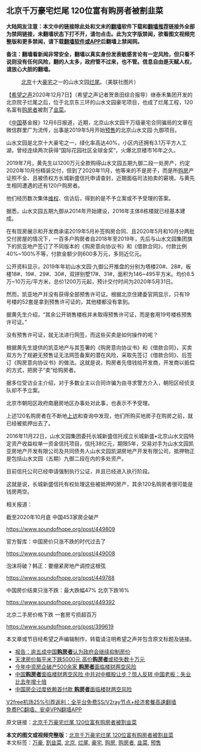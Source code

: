  <h2>北京千万豪宅烂尾 120位富有购房者被割韭菜</h2> <p class="notice"><b>大陆网友注意：本文中的链接除此处和文末的<a href="https://github.com/bannedbook/fanqiang" >翻墙</a>软件下载和<a href="https://github.com/killgcd/justmysocks/blob/master/README.md">翻墙推荐</a>链接外全部为禁网链接，未翻墙状态下打不开，请勿点击。此为文字版禁闻，欲看图文视频完整版和更多禁闻，请下载<a href="https://github.com/bannedbook/fanqiang">翻墙软件或APP</a>后翻墙上禁闻网。</p><p>备注：翻墙看新闻非常安全，翻墙以真实身份发表敏感言论有一定风险，但只看不说则没有任何风险，翻的人太多，政府管不过来，也不管。信息自由是天赋人权，请放心大胆的翻墙。</b></p>  <div class="entry"> <figure><figcaption><a href="https://www.bannedbook.org/bnews/tag/%e5%8c%97%e4%ba%ac/" class="st_tag internal_tag" rel="tag" title="标签 北京 下的日志">北京</a>十大<a href="https://www.bannedbook.org/bnews/tag/%e8%b1%aa%e5%ae%85/" class="st_tag internal_tag" rel="tag" title="标签 豪宅 下的日志">豪宅</a>之一的山水文园<a href="https://www.bannedbook.org/bnews/tag/%E7%83%82%E5%B0%BE/" class="st_tag internal_tag" rel="tag" title="标签 烂尾 下的日志">烂尾</a>。（美联社图片）</figcaption></figure> <p>【<span class='wp_keywordlink_affiliate'><a href="https://www.soundofhope.org" title="希望之声" target="_blank">希望之声</a></span>2020年12月7日】（希望之声记者贺景田综合报导）继泰禾集团开发的北京院子烂尾之后，位于北京东三环的山水文园豪宅项目，也成了烂尾工程，120名富有<a href="https://www.bannedbook.org/bnews/tag/%E8%B4%AD%E6%88%BF%E8%80%85/" class="st_tag internal_tag" rel="tag" title="标签 购房者 下的日志">购房者</a>被割了<a href="https://www.bannedbook.org/bnews/tag/%e9%9f%ad%e8%8f%9c/" class="st_tag internal_tag" rel="tag" title="标签 韭菜 下的日志">韭菜</a>。</p> <p>《<span class='wp_keywordlink_affiliate'><a href="https://www.bannedbook.org/" title="中国" target="_blank">中国</a></span>基金报》12月6日报道，近期，北京山水文园千万级豪宅合同骗局的文章在微信群里广为流传，出事是2019年5月开始<a href="https://www.bannedbook.org/bnews/tag/%E9%A2%84%E5%94%AE/" class="st_tag internal_tag" rel="tag" title="标签 预售 下的日志">预售</a>的北京山水文园·九御项目。</p> <p>山水文园是北京十大豪宅之一，绿化率高达40%，小区内还拥有3.1万平方人工湖，曾经连续两次获得“国际花园社区全球金奖”，火爆北京楼市16年之久。</p> <p>2019年7月，黄先生以1200万元全款购得山水文园五期九御二段一处房产，约定2020年10月份精装交付，但到了2020年11月，他等来的不是房子，而是所<a href="https://www.bannedbook.org/bnews/tag/%e8%b4%ad%e6%88%bf/" class="st_tag internal_tag" rel="tag" title="标签 购房 下的日志">购房</a>产证照不全、且被债权方长城新盛信托申请查封，近期面临司法拍卖的窘境。与黄先生相同遭遇的还有120户购房者。</p> <p>他们经历数次集体<span class='wp_keywordlink_affiliate'><a href="https://www.bannedbook.org/bnews/weiquan/" title="维权" target="_blank">维权</a></span>、信访后，得到的是不予立案或不予受理的答案。</p> <p>据悉，山水文园五期九御从2014年开始建设，2016年主体8栋楼就已经基本建成。</p> <p>在有现房展示和开发商承诺2019年5月补签购房合同、且2020年5月和10月分两批交付房屋的情况下，一百多户购房者自2018年至2019年，先后与山水文园集团旗下的凯亚地产签订了不同版本的《购房意向协议书》和《借款合同》，付款比例40%~100%不等，付款金额少则600多万元，多则近亿元。</p>  <p>公开资料显示，2019年年初山水文园·九御公开推盘的分别为塔楼20#、28#，板楼18#、19#、29#、30#，双拼别墅17#、31#，面积为146~495平方米。均价8.5万~10万元/平方米，总价1200万元起，预计交付时间为2020年5月31日。</p> <p>然而，凯亚地产并没有获得全部预售许可证。根据北京住建委官网显示，只有19号楼的52套是拿到预售许可证的，其他楼都没有拿到。</p> <p>据黄先生介绍，“其余公开销售楼栋并未取得预售许可证，而是套用19号楼栋预售许可证。”</p> <p>没有预售许可证，就无法进行网签，而这些买卖是如何操作的呢？</p> <p>根据黄先生提供的凯亚地产与其签署的《购房意向协议书》和《借款合同》，买卖双方为了规避无预售证无法网签备案的潜在风险，采取先签订《借款合同》、后签订《购房意向协议书》的做法。这就是说，购房者先借钱给开发商，开发商以抵偿的方式，把房子“卖”给购房者。</p> <p>据多位受访业主介绍，对于多数业主以合同诈骗为由寻求警方介入，朝阳区经侦支队却不予立案。</p> <p>北京市朝阳区政府南磨房地区办事处对此事，也表示不予受理。</p>  <p>上述120名购房者在不断地<span class='wp_keywordlink_affiliate'><a href="https://www.bannedbook.org/bnews/weiquan/" title="上访" target="_blank">上访</a></span>和查询中发现，他们所购买地房子在购房之前，就已经被抵押出去了。</p> <p>2016年11月22日，山水文园集团委托长城新盛信托成立长城新盛•北京山水文园特定资产收益权单一资金信托项目，信托38亿元，期限5年，交易对手为山水文园凯亚房地产开发有限公司及共同债务人山水文园凯湖房地产开发有限公司，抵押物正是包括山水文园（五期）九御二段在内的多处资产。</p> <p>目前信托公司已经申请强制执行公证，并且已经进入执行阶段。</p> <p>这就是说，长城新盛信托有权处理这些被抵押的房产，其余120名购房者很可能是钱房两空。</p> <p>相关报道：</p> <p>截至2020年10月底 中国453家房企破产</p> <p><a href="https://www.soundofhope.org/post/449809">https://www.soundofhope.org/post/449809</a></p>  <p>官方智库：中国房价只涨不跌的时代过去了</p> <p><a href="https://www.soundofhope.org/post/449008">https://www.soundofhope.org/post/449008</a></p> <p>泡沫将破？韩正：要绷紧房地产调控这根弦</p> <p><a href="https://www.soundofhope.org/post/449788">https://www.soundofhope.org/post/449788</a></p> <p>中国房价结束只涨不跌：最大跌幅47% 北京下跌16%</p> <p><a href="https://www.soundofhope.org/post/449392">https://www.soundofhope.org/post/449392</a></p> <p>北京二手房价格下跌 一套房亏损超百万</p>  <p><a href="https://www.soundofhope.org/post/399619">https://www.soundofhope.org/post/399619</a></p> <p>本文章或节目经希望之声编辑制作，转载请注明希望之声并包含原文标题及链接。</p> <ul class='op-related-articles' title='相关阅读'> <li><a href='https://www.bannedbook.org/bnews/baitai/20200929/1405261.html' target='_blank'>报告：逾五成中国<b>购房者</b>认为政府会继续抑制房价</a></li> <li><a href='https://www.bannedbook.org/bnews/comments/20200912/1394963.html' target='_blank'>天津房价每平米下跌5000元 高价<b>购房者</b>或损失数十万元</a></li> <li><a href='https://www.bannedbook.org/bnews/comments/20200905/1391224.html' target='_blank'>今年中资房企破产500余家 <b>购房者</b>面临楼财两空风险</a></li> <li><a href='https://www.bannedbook.org/bnews/topimagenews/20200827/1386771.html' target='_blank'>中国<b>购房者</b>面临楼财两空风险 中共对中概股让步？惊人反转 中国老板：失业比去年增十倍</a></li> <li><a href='https://www.bannedbook.org/bnews/comments/20200826/1385906.html' target='_blank'>中国房企过度依赖首付款 <b>购房者</b>面临楼财两空风险</a></li> </ul> <p class="texttj"> <a href="https://github.com/bannedbook/fanqiang/wiki/V2ray%E6%9C%BA%E5%9C%BA" target="_blank">V2free机场25%引荐返利：全平台免费SS/V2ray节点+经济套餐高速翻墙</a><br/> <a href="https://github.com/bannedbook/fanqiang/wiki/%E7%A6%81%E9%97%BB%E7%BD%91%E5%AE%89%E5%8D%93%E7%BF%BB%E5%A2%99%E6%96%B0%E9%97%BBAPP" target="_blank">免费PC翻墙、安卓VPN翻墙APP</a></p><p>原文链接：<a class="src_link"  href="https://www.soundofhope.org/post/451237" target="_blank">北京千万豪宅烂尾 120位富有购房者被割韭菜</a></p><a name='sharetosocial'></a>       <div><b>本文的图文或视频完整版</b>：<a href='https://www.bannedbook.org/bnews/comments/20201208/1443793.html'>北京千万豪宅烂尾 120位富有购房者被割韭菜</a></div>  </div><!--END ENTRY--> <div class="postfooter"> <div>本文标签：<a href="https://www.bannedbook.org/bnews/tag/%E4%B8%87%E8%B1%AA/" rel="tag">万豪</a>, <a href="https://www.bannedbook.org/bnews/tag/%E5%89%B2%E9%9F%AD%E8%8F%9C/" rel="tag">割韭菜</a>, <a href="https://www.bannedbook.org/bnews/tag/%e5%8c%97%e4%ba%ac/" rel="tag">北京</a>, <a href="https://www.bannedbook.org/bnews/tag/%E7%83%82%E5%B0%BE/" rel="tag">烂尾</a>, <a href="https://www.bannedbook.org/bnews/tag/%e8%b1%aa%e5%ae%85/" rel="tag">豪宅</a>, <a href="https://www.bannedbook.org/bnews/tag/%e8%b4%ad%e6%88%bf/" rel="tag">购房</a>, <a href="https://www.bannedbook.org/bnews/tag/%E8%B4%AD%E6%88%BF%E8%80%85/" rel="tag">购房者</a>, <a href="https://www.bannedbook.org/bnews/tag/%e9%9f%ad%e8%8f%9c/" rel="tag">韭菜</a>, <a href="https://www.bannedbook.org/bnews/tag/%E9%A2%84%E5%94%AE/" rel="tag">预售</a></div>  </div><!--END POSTFOOTER--> 